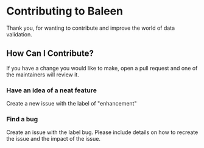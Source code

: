 # Contributing to Baleen

Thank you, for wanting to contribute and improve the world of data validation.


## How Can I Contribute?

If you have a change you would like to make, open a pull request and one of the maintainers will review it.

### Have an idea of a neat feature

Create a new issue with the label of "enhancement"

### Find a bug

Create an issue with the label bug.  Please include details on how to recreate the issue and the impact of the issue.